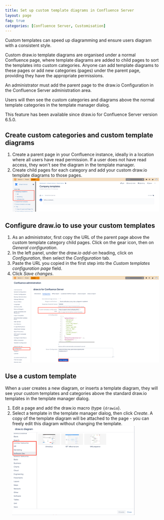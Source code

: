 ```yaml
---
title: Set up custom template diagrams in Confluence Server
layout: page
faq: true
categories: [Confluence Server, Customisation]
---
```


Custom templates can speed up diagramming and ensure users diagram with a consistent style.

Custom draw.io template diagrams are organised under a normal Confluence page, where template diagrams are added to child pages to sort the templates into custom categories. Anyone can add template diagrams to these pages or add new categories (pages) under the parent page, providing they have the appropriate permissions.

An administrator must add the parent page to the draw.io Configuration in the Confluence Server administration area.

Users will then see the custom categories and diagrams above the normal template categories in the template manager dialog.

This feature has been available since draw.io for Confluence Server version 6.5.0.

## Create custom categories and custom template diagrams

1. Create a parent page in your Confluence instance, ideally in a location where all users have read permission. If a user does not have read access, they won't see the diagram in the template manager.
2. Create child pages for each category and add your custom draw.io template diagrams to those pages.
<br /><img src="/assets/img/blog/custom-templates-confluence-server.png" width="600" alt="Set up a parent page and child pages for your custom draw.io diagram templates and their categories">

## Configure draw.io to use your custom templates

1. As an administrator, first copy the URL of the parent page above the custom template category child pages. Click on the gear icon, then on _General configuration_.
2. In the left panel, under the _draw.io add-on_ heading, click on _Configuration_, then select the _Configuration_ tab.
3. Paste the URL you copied in the first step into the _Custom templates configuration page_ field.
4. Click _Save changes_.
<br /><img src="/assets/img/blog/custom-templates-configure-confluence-server.png" width="600" alt="Add the custom templates parent page's URL to the draw.io configuration in the Confluence administration">

## Use a custom template

When a user creates a new diagram, or inserts a template diagram, they will see your custom templates and categories above the standard draw.io templates in the template manager dialog.

1. Edit a page and add the draw.io macro (type ``{drawio``).
2. Select a template in the template manager dialog, then click _Create_. A copy of the template diagram will be attached to the page - you can freely edit this diagram without changing the template.
<br /><img src="/assets/img/blog/custom-templates-template-manager-confluence-server.png" width="400" alt="Custom templates in the template manager">

